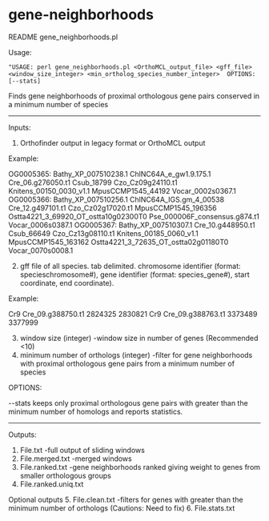 # gene-neighborhoods
README gene_neighborhoods.pl

Usage:
```
"USAGE: perl gene_neighborhoods.pl <OrthoMCL_output_file> <gff_file> <window_size_integer> <min_ortholog_species_number_integer>  OPTIONS: [--stats] 
```

Finds gene neighborhoods of proximal orthologous gene pairs conserved in a minimum number of species

---------------------------------------------------------------------------------

Inputs:

1. Orthofinder output in legacy format or OrthoMCL output

Example:

OG0005365: Bathy_XP_007510238.1 ChlNC64A_e_gw1.9.175.1 Cre_06.g276050.t1 Csub_18799 Czo_Cz09g24110.t1 Knitens_00150_0030_v1.1 MpusCCMP1545_44192 Vocar_0002s0367.1
OG0005366: Bathy_XP_007510256.1 ChlNC64A_IGS.gm_4_00538 Cre_12.g497101.t1 Czo_Cz02g17020.t1 MpusCCMP1545_196356 Ostta4221_3_69920_OT_ostta10g02300T0 Pse_000006F_consensus.g874.t1 Vocar_0006s0387.1
OG0005367: Bathy_XP_007510307.1 Cre_10.g448950.t1 Csub_66649 Czo_Cz13g08110.t1 Knitens_00185_0060_v1.1 MpusCCMP1545_163162 Ostta4221_3_72635_OT_ostta02g01180T0 Vocar_0070s0008.1

2. gff file of all species. tab delimited. chromosome identifier (format: specieschromosome#), gene identifier (format: species_gene#), start coordinate, end coordinate). 

Example:

Cr9	Cre_09.g388750.t1	2824325	2830821
Cr9	Cre_09.g388763.t1	3373489	3377999

3. window size (integer) -window size in number of genes (Recommended <10)
4. minimum number of orthologs (integer) -filter for gene neighborhoods with proximal orthologous gene pairs from a minimum number of species 

OPTIONS:

--stats
  keeps only proximal orthologous gene pairs with greater than the minimum number of homologs and reports statistics. 

---------------------------------------------------------------------------------

Outputs:

1. File.txt -full output of sliding windows
2. File.merged.txt -merged windows
3. File.ranked.txt -gene neighborhoods ranked giving weight to genes from smaller orthologous groups
4. File.ranked.uniq.txt

Optional outputs
5. File.clean.txt -filters for genes with greater than the minimum number of orthologs (Cautions: Need to fix)
6. File.stats.txt
